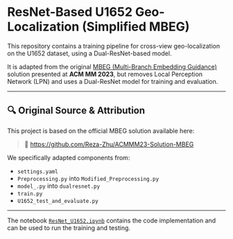 # ResNet-Based U1652 Geo-Localization (Simplified MBEG)

This repository contains a training pipeline for cross-view geo-localization on the U1652 dataset, using a Dual-ResNet-based model.

It is adapted from the original [MBEG (Multi-Branch Embedding Guidance)](https://github.com/Reza-Zhu/ACMMM23-Solution-MBEG) solution presented at **ACM MM 2023**, but removes Local Perception Network (LPN) and uses a Dual-ResNet model for training and evaluation.

---

## 🔍 Original Source & Attribution

This project is based on the official MBEG solution available here:

> 🔗 https://github.com/Reza-Zhu/ACMMM23-Solution-MBEG

We specifically adapted components from:
- `settings.yaml`
- `Preprocessing.py` into `Modified_Preprocessing.py`
- `model_.py` into `dualresnet.py`
- `train.py`
- `U1652_test_and_evaluate.py`

---
  
The notebook [`ResNet_U1652.ipynb`](./ResNet_U1652.ipynb) contains the code implementation and can be used to run the training and testing.
